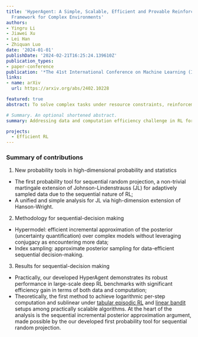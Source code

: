 ```yaml
---
title: 'HyperAgent: A Simple, Scalable, Efficient and Provable Reinforcement Learning
  Framework for Complex Environments'
authors:
- Yingru Li
- Jiawei Xu
- Lei Han
- Zhiquan Luo
date: '2024-01-01'
publishDate: '2024-02-21T16:25:24.139610Z'
publication_types:
- paper-conference
publication: '*The 41st International Conference on Machine Learning (ICML)* (Submitted)'
links:
- name: arXiv
  url: https://arxiv.org/abs/2402.10228

featured: true
abstract: To solve complex tasks under resource constraints, reinforcement learning (RL) agents need to be simple, efficient, and scalable with (1) large state space and (2) increasingly accumulated data of interactions. We propose the HyperAgent, a RL framework with hypermodel, index sampling schemes and incremental update mechanism, enabling computation-efficient sequential posterior approximation and data-efficient action selection under general value function approximation beyond conjugacy. The implementation of HyperAgent is simple as it only adds one module and one line of code additional to DDQN. Practically, HyperAgent demonstrates its robust performance in large-scale deep RL benchmarks with significant efficiency gain in terms of both data and computation. Theoretically, among the practically scalable algorithms, HyperAgent is the first method to achieve provably scalable per-step computational complexity as well as sublinear regret under tabular RL. The core of our theoretical analysis is the sequential posterior approximation argument, made possible by the first analytical tool for sequential random projection, a non-trivial martingale extension of the Johnson-Lindenstrauss lemma. This work bridges the theoretical and practical realms of RL, establishing a new benchmark for RL algorithm design.

# Summary. An optional shortened abstract.
summary: Addressing data and computation efficiency challenge in RL for real-world problems with theoretical advancements and practical algorithm designs.(1) Theoretically, we demonstrate exponential improvements in per-step computation complexity; (2) Empirically, HyperAgent has significant practical efficiency gains, particularly in deep RL benchmarks.

projects:
  - Efficient RL
---
```


### Summary of contributions

1. New probability tools in high-dimensional probability and statistics
- The first probability tool for sequential random projection, a non-trivial martingale extension of Johnson-Lindenstrauss (JL) for adaptively sampled data due to the sequential nature of RL;
- A unified and simple analysis for JL via high-dimension extension of Hanson-Wright.

2. Methodology for sequential-decision making
- Hypermodel: efficient incremental approximation of the posterior (uncertainty quantification) over complex models without leveraging conjugacy as encountering more data;
- Index sampling: approximate posterior sampling for data-efficient sequential decision-making.

3. Results for sequential-decision making
- Practically, our developed HyperAgent demonstrates its robust performance in large-scale deep RL benchmarks with significant efficiency gain in terms of both data and computation;
- Theoretically, the first method to achieve logarithmic per-step computation and sublinear under [tabular episodic RL](https://arxiv.org/abs/2402.10228) and [linear bandit](publication/li-2024-approximate/) setups among practically scalable algorithms. At the heart of the analysis is the sequential incremental posterior approximation argument, made possible by the our developed first probability tool for sequential random projection.